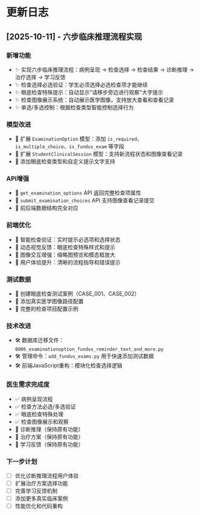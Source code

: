 # 更新日志

## [2025-10-11] - 六步临床推理流程实现

### 新增功能
- ✨ 实现六步临床推理流程：病例呈现 → 检查选择 → 检查结果 → 诊断推理 → 治疗选择 → 学习反馈
- ✨ 检查选择必选验证：学生必须选择必选检查项才能继续
- ✨ 眼底检查特殊提示：自动显示"请移步旁边进行观察"大字提示
- ✨ 检查图像展示系统：自动展示医学图像，支持放大查看和查看记录
- ✨ 单选/多选控制：根据检查类型智能控制选择行为

### 模型改进
- 🔧 扩展 `ExaminationOption` 模型：添加 `is_required`、`is_multiple_choice`、`is_fundus_exam` 等字段
- 🔧 扩展 `StudentClinicalSession` 模型：支持新流程状态和图像查看记录
- 🔧 添加眼底检查类型和自定义提示文字支持

### API增强
- 🚀 `get_examination_options` API 返回完整检查项属性
- 🚀 `submit_examination_choices` API 支持图像查看记录提交
- 🚀 前后端数据结构完全对应

### 前端优化
- 💫 智能检查验证：实时提示必选项和选择状态
- 💫 动态视觉反馈：眼底检查特殊样式和提示
- 💫 图像交互增强：缩略图预览和模态框放大
- 💫 用户体验提升：清晰的流程指导和错误提示

### 测试数据
- 📝 创建眼底检查测试案例（CASE_001、CASE_002）
- 📝 添加真实医学图像路径配置
- 📝 完整的检查项目配置示例

### 技术改进
- 🛠️ 数据库迁移文件：`0006_examinationoption_fundus_reminder_text_and_more.py`
- 🛠️ 管理命令：`add_fundus_exams.py` 用于快速添加测试数据
- 🛠️ 前端JavaScript重构：模块化检查选择逻辑

### 医生需求完成度
- ✅ 病例呈现流程
- ✅ 检查方法必选/多选验证  
- ✅ 眼底检查特殊处理
- ✅ 检查图像展示和观察
- 🔄 诊断推理（保持原有功能）
- 🔄 治疗方案（保持原有功能）
- 🔄 学习反馈（保持原有功能）

### 下一步计划
- [ ] 优化诊断推理流程用户体验
- [ ] 扩展治疗方案选择功能
- [ ] 完善学习反馈机制
- [ ] 添加更多真实临床案例
- [ ] 性能优化和代码重构